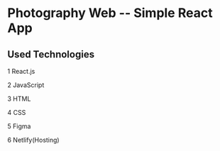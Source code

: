 # Photography Web -- Simple React App

## Used Technologies

1   React.js

2   JavaScript

3   HTML

4   CSS

5   Figma

6   Netlify(Hosting)